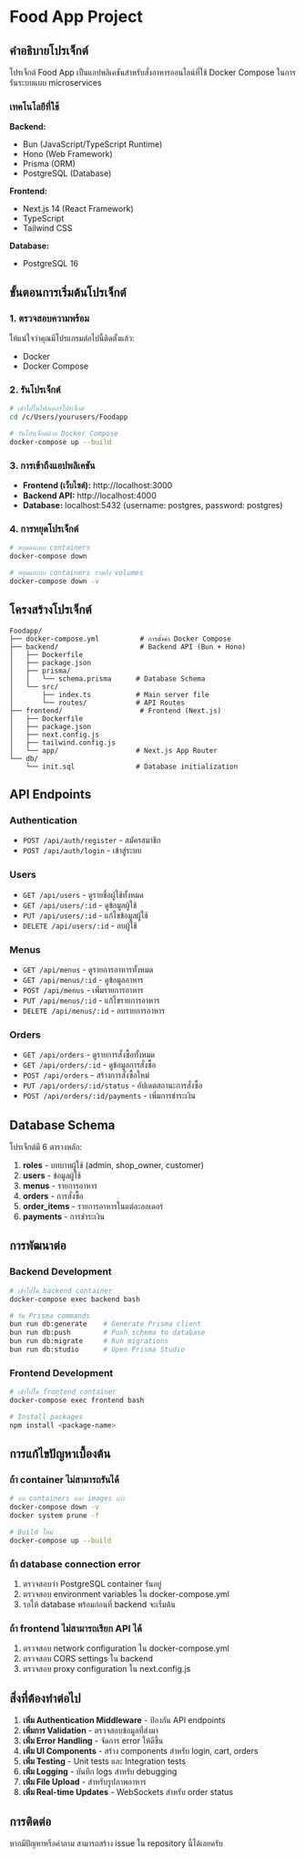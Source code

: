 # Food App Project

## คำอธิบายโปรเจ็กต์

โปรเจ็กต์ Food App เป็นแอปพลิเคชันสำหรับสั่งอาหารออนไลน์ที่ใช้ Docker Compose ในการรันระบบแบบ microservices

### เทคโนโลยีที่ใช้

**Backend:**
- Bun (JavaScript/TypeScript Runtime)
- Hono (Web Framework)
- Prisma (ORM)
- PostgreSQL (Database)

**Frontend:**
- Next.js 14 (React Framework)
- TypeScript
- Tailwind CSS

**Database:**
- PostgreSQL 16

## ขั้นตอนการเริ่มต้นโปรเจ็กต์

### 1. ตรวจสอบความพร้อม

ให้แน่ใจว่าคุณมีโปรแกรมต่อไปนี้ติดตั้งแล้ว:
- Docker
- Docker Compose

### 2. รันโปรเจ็กต์

```bash
# เข้าไปในโฟลเดอร์โปรเจ็กต์
cd /c/Users/yourusers/Foodapp

# รันโปรเจ็กต์ด้วย Docker Compose
docker-compose up --build
```

### 3. การเข้าถึงแอปพลิเคชัน

- **Frontend (เว็บไซต์):** http://localhost:3000
- **Backend API:** http://localhost:4000
- **Database:** localhost:5432 (username: postgres, password: postgres)

### 4. การหยุดโปรเจ็กต์

```bash
# หยุดและลบ containers
docker-compose down

# หยุดและลบ containers รวมถึง volumes
docker-compose down -v
```

## โครงสร้างโปรเจ็กต์

```
Foodapp/
├── docker-compose.yml          # การตั้งค่า Docker Compose
├── backend/                    # Backend API (Bun + Hono)
│   ├── Dockerfile
│   ├── package.json
│   ├── prisma/
│   │   └── schema.prisma      # Database Schema
│   └── src/
│       ├── index.ts           # Main server file
│       └── routes/            # API Routes
├── frontend/                   # Frontend (Next.js)
│   ├── Dockerfile
│   ├── package.json
│   ├── next.config.js
│   ├── tailwind.config.js
│   └── app/                   # Next.js App Router
└── db/
    └── init.sql               # Database initialization
```

## API Endpoints

### Authentication
- `POST /api/auth/register` - สมัครสมาชิก
- `POST /api/auth/login` - เข้าสู่ระบบ

### Users
- `GET /api/users` - ดูรายชื่อผู้ใช้ทั้งหมด
- `GET /api/users/:id` - ดูข้อมูลผู้ใช้
- `PUT /api/users/:id` - แก้ไขข้อมูลผู้ใช้
- `DELETE /api/users/:id` - ลบผู้ใช้

### Menus
- `GET /api/menus` - ดูรายการอาหารทั้งหมด
- `GET /api/menus/:id` - ดูข้อมูลอาหาร
- `POST /api/menus` - เพิ่มรายการอาหาร
- `PUT /api/menus/:id` - แก้ไขรายการอาหาร
- `DELETE /api/menus/:id` - ลบรายการอาหาร

### Orders
- `GET /api/orders` - ดูรายการสั่งซื้อทั้งหมด
- `GET /api/orders/:id` - ดูข้อมูลการสั่งซื้อ
- `POST /api/orders` - สร้างการสั่งซื้อใหม่
- `PUT /api/orders/:id/status` - อัปเดตสถานะการสั่งซื้อ
- `POST /api/orders/:id/payments` - เพิ่มการชำระเงิน

## Database Schema

โปรเจ็กต์มี 6 ตารางหลัก:
1. **roles** - บทบาทผู้ใช้ (admin, shop_owner, customer)
2. **users** - ข้อมูลผู้ใช้
3. **menus** - รายการอาหาร
4. **orders** - การสั่งซื้อ
5. **order_items** - รายการอาหารในแต่ละออเดอร์
6. **payments** - การชำระเงิน

## การพัฒนาต่อ

### Backend Development
```bash
# เข้าไปใน backend container
docker-compose exec backend bash

# รัน Prisma commands
bun run db:generate    # Generate Prisma client
bun run db:push        # Push schema to database
bun run db:migrate     # Run migrations
bun run db:studio      # Open Prisma Studio
```

### Frontend Development
```bash
# เข้าไปใน frontend container
docker-compose exec frontend bash

# Install packages
npm install <package-name>
```

## การแก้ไขปัญหาเบื้องต้น

### ถ้า container ไม่สามารถรันได้
```bash
# ลบ containers และ images เก่า
docker-compose down -v
docker system prune -f

# Build ใหม่
docker-compose up --build
```

### ถ้า database connection error
1. ตรวจสอบว่า PostgreSQL container รันอยู่
2. ตรวจสอบ environment variables ใน docker-compose.yml
3. รอให้ database พร้อมก่อนที่ backend จะเริ่มต้น

### ถ้า frontend ไม่สามารถเรียก API ได้
1. ตรวจสอบ network configuration ใน docker-compose.yml
2. ตรวจสอบ CORS settings ใน backend
3. ตรวจสอบ proxy configuration ใน next.config.js

## สิ่งที่ต้องทำต่อไป

1. **เพิ่ม Authentication Middleware** - ป้องกัน API endpoints
2. **เพิ่มการ Validation** - ตรวจสอบข้อมูลที่ส่งมา
3. **เพิ่ม Error Handling** - จัดการ error ให้ดีขึ้น
4. **เพิ่ม UI Components** - สร้าง components สำหรับ login, cart, orders
5. **เพิ่ม Testing** - Unit tests และ Integration tests
6. **เพิ่ม Logging** - บันทึก logs สำหรับ debugging
7. **เพิ่ม File Upload** - สำหรับรูปภาพอาหาร
8. **เพิ่ม Real-time Updates** - WebSockets สำหรับ order status

## การติดต่อ

หากมีปัญหาหรือคำถาม สามารถสร้าง issue ใน repository นี้ได้เลยครับ